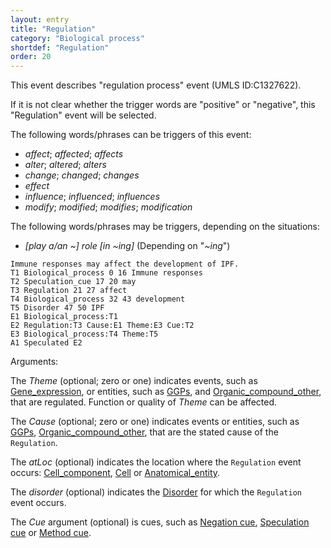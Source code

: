 ```yaml
---
layout: entry
title: "Regulation"
category: "Biological process"
shortdef: "Regulation"
order: 20
---
```

<!---
This event is based on the <a href="http://www.nactem.ac.uk/meta-knowledge/">GENIA-Meta-knowledge corpus</a> at <a href="http://www.nactem.ac.uk/">NaCTeM</a>.
--->

This event describes "regulation process" event (UMLS ID:C1327622).

If it is not clear whether the trigger words are "positive" or "negative", this "Regulation" event will be selected.

The following words/phrases can be triggers of this event:
- *affect*; *affected*; *affects*
- *alter*; *altered*; *alters* 
- *change*; *changed*; *changes*
- *effect*
- *influence*; *influenced*; *influences*
- *modify*; *modified*; *modifies*; *modification*

The following words/phrases may be triggers, depending on the situations:
- *[play a/an ~] role [in ~ing]* (Depending on "*~ing*")

~~~ ann
Immune responses may affect the development of IPF.
T1 Biological_process 0 16 Immune responses
T2 Speculation_cue 17 20 may
T3 Regulation 21 27 affect
T4 Biological_process 32 43 development
T5 Disorder 47 50 IPF
E1 Biological_process:T1
E2 Regulation:T3 Cause:E1 Theme:E3 Cue:T2
E3 Biological_process:T4 Theme:T5
A1 Speculated E2
~~~

<!--
~~~
-->

Arguments:

The *Theme* (optional; zero or one) indicates events, such as [Gene_expression](), or entities, such as [GGPs](), and [Organic_compound_other](), that are regulated. Function or quality of *Theme* can be affected.

The *Cause* (optional; zero or one) indicates events or entities, such as [GGPs](), [Organic_compound_other](), that are the stated cause of the `Regulation`.

The *atLoc* (optional) indicates the location where the `Regulation` event occurs: [Cell_component](), [Cell]() or [Anatomical_entity]().

The *disorder* (optional) indicates the [Disorder]() for which the `Regulation` event occurs.

The *Cue* argument (optional) is cues, such as [Negation cue](), [Speculation cue]() or [Method cue]().

<!---
The *atLoc*, *fromLoc* and *toLoc* for this event must be [Subject](), [Anatomical_entity](), [Cell](), [Cell_component]() and [Entity Property]().

The other arguments, such as *Cause*, *Theme*, *Participant*, and *Product*, for this event can be any entities or events.
--->

<!--details-->



